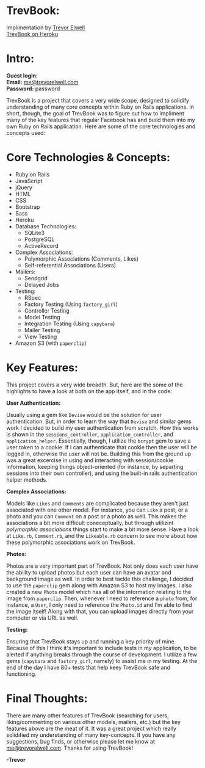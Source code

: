 # TrevBook:

Implimentation by [Trevor Elwell](http://trevorelwell.me)<br>
[TrevBook on Heroku](http://trevbook.heroku.com)

# Intro:
**Guest login:**<br>
**Email:** me@trevorelwell.com<br>
**Password:** password<br>

TrevBook is a project that covers a very wide scope, designed to solidify understanding of many core concepts within Ruby on Rails applications. In short, though, the goal of TrevBook was to figure out how to impliment many of the key features that regular Facebook has and build them into my own Ruby on Rails application. Here are some of the core technologies and concepts used: 

# Core Technologies & Concepts:
* Ruby on Rails
* JavaScript
* jQuery
* HTML
* CSS
* Bootstrap
* Sass
* Heroku
* Database Technologies:
  * SQLite3
  * PostgreSQL
  * ActiveRecord
* Complex Associations: 
  * Polymorphic Associations (Comments, Likes)
  * Self-referential Associations (Users)
* Mailers:
  * Sendgrid
  * Delayed Jobs
* Testing: 
  * RSpec
  * Factory Testing (Using `factory_girl`)
  * Controller Testing
  * Model Testing
  * Integration Testing (Using `capybara`)
  * Mailer Testing
  * View Testing
* Amazon S3 (with `paperclip`)

# Key Features:
This project covers a very wide breadth. But, here are the some of the highlights to have a look at both on the app itself, and in the code: 

**User Authentication:**

Usually using a gem like `Devise` would be the solution for user authentication. But, in order to learn the way that `Devise` and similar gems work I decided to build my user authentication from scratch. How this works is shown in the `sessions_controller`, `application_controller`, and `application_helper`. Essentially, though, I utilize the `bcrypt` gem to save a user token to a cookie. If I can authenticate that cookie then the user will be logged in, otherwise the user will not be. Building this from the ground up was a great excercise in using and interacting with session/cookie information, keeping things object-oriented (for instance, by separting sessions into their own controller), and using the built-in rails authentication helper methods.

**Complex Associations:**

Models like `Likes` and `Comments` are complicated because they aren't just associated with one other model. For instance, you can `Like` a post, or a photo and you can `Comment` on a post or a photo as well. This makes the associations a bit more difficult coneceptually, but through utilizint *polymorphic associations* things start to make a bit more sense. Have a look at `Like.rb`, `Comment.rb`, and the `Likeable.rb` concern to see more about how these polymorphic associations work on TrevBook.


**Photos:**

Photos are a very important part of TrevBook. Not only does each user have the ability to upload photos but each user can have an avatar and background image as well. In order to best tackle this challenge, I decided to use the `paperclip` gem along with Amazon S3 to host my images. I also created a new `Photo` model which has all of the information relating to the image from `paperclip`. Then, whenever I need to reference a `photo` from, for instance, a `User`, I only need to reference the `Photo.id` and I'm able to find the image itself! Along with that, you can upload images directly from your computer or via URL as well.

**Testing:**

Ensuring that TrevBook stays up and running a key priority of mine. Because of this I think it's important to include tests in my application, to be alerted if anything breaks through the course of development. I utilize a few gems (`capybara` and `factory_girl`, namely) to assist me in my testing. At the end of the day I have 80+ tests that help keey TrevBook safe and functioning.

# Final Thoughts:
There are many other features of TrevBook (searching for users, liking/commenting on various other models, mailers, etc.) but the key features above are the meat of it. It was a great project which really solidified my understanding of many key-concepts. If you have any suggestions, bug finds, or otherwise please let me know at [me@trevorelwell.com](mailto:me@trevorelwell.com). Thanks for using TrevBook!

**-Trevor**